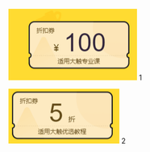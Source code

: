 ![image-20200507112107665](image-20200507112107665.png) 		1

![image-20200507112151784](image-20200507112151784.png)  	2